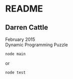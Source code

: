 # README

## Darren Cattle 
February 2015  
Dynamic Programming Puzzle

```
node main
```
or
```
node test
```

